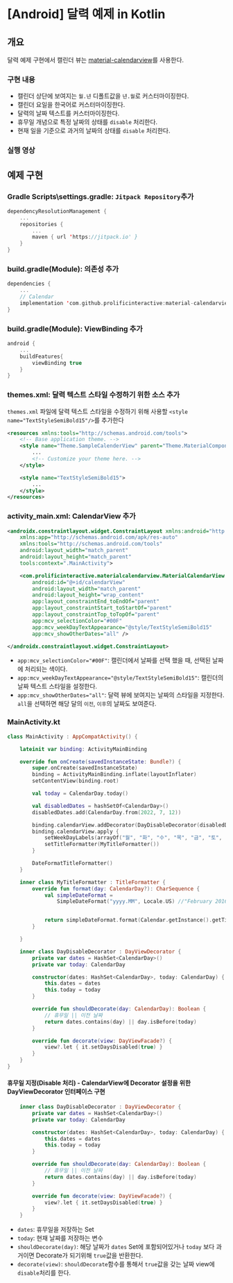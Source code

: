 # [Android] 달력 예제 in Kotlin

## 개요

<p>
  
달력 예제 구현에서 캘린더 뷰는 [material-calendarview](https://github.com/prolificinteractive/material-calendarview)를 사용한다.  
  
</p>

### 구현 내용

- 캘린더 상단에 보여지는 `월.년` 디폴트값을 `년.월`로 커스터마이징한다.
- 캘린더 요일을 한국어로 커스터마이징한다.
- 달력의 날짜 텍스트를 커스터마이징한다.
- 휴무일 개념으로 특정 날짜의 상태를 `disable` 처리한다.
- 현재 일을 기준으로 과거의 날짜의 상태를 `disable` 처리한다.

### 실행 영상

## 예제 구현
### Gradle Scripts\settings.gradle: `Jitpack Repository`추가
``` kotlin
dependencyResolutionManagement {
    ...
    repositories {
        ...
        maven { url 'https://jitpack.io' }
    }
}
```

### build.gradle(Module): 의존성 추가
``` kotlin
dependencies {
    ...
    // Calendar
    implementation 'com.github.prolificinteractive:material-calendarview:2.0.1'
}
```

### build.gradle(Module): ViewBinding 추가
``` kotlin
android {
    ...
    buildFeatures{
        viewBinding true
    }
}
```

### themes.xml: 달력 텍스트 스타일 수정하기 위한 소스 추가
`themes.xml` 파일에 달력 텍스트 스타일을 수정하기 위해 사용할 `<style name="TextStyleSemiBold15"/>`를 추가한다
``` xml
<resources xmlns:tools="http://schemas.android.com/tools">
    <!-- Base application theme. -->
    <style name="Theme.SampleCalenderView" parent="Theme.MaterialComponents.DayNight.DarkActionBar">
        ...
        <!-- Customize your theme here. -->
    </style>

    <style name="TextStyleSemiBold15">
        ...
    </style>
</resources>
```

### activity_main.xml: CalendarView 추가
``` xml
<androidx.constraintlayout.widget.ConstraintLayout xmlns:android="http://schemas.android.com/apk/res/android"
    xmlns:app="http://schemas.android.com/apk/res-auto"
    xmlns:tools="http://schemas.android.com/tools"
    android:layout_width="match_parent"
    android:layout_height="match_parent"
    tools:context=".MainActivity">

    <com.prolificinteractive.materialcalendarview.MaterialCalendarView
        android:id="@+id/calendarView"
        android:layout_width="match_parent"
        android:layout_height="wrap_content"
        app:layout_constraintEnd_toEndOf="parent"
        app:layout_constraintStart_toStartOf="parent"
        app:layout_constraintTop_toTopOf="parent"
        app:mcv_selectionColor="#00F"
        app:mcv_weekDayTextAppearance="@style/TextStyleSemiBold15"
        app:mcv_showOtherDates="all" />

</androidx.constraintlayout.widget.ConstraintLayout>
```

 - `app:mcv_selectionColor="#00F"`: 캘린더에서 날짜를 선택 했을 때, 선택된 날짜에 처리되는 색이다.
 - `app:mcv_weekDayTextAppearance="@style/TextStyleSemiBold15"`: 캘린더의 날짜 텍스트 스타일을 설정한다.
 - `app:mcv_showOtherDates="all"`: 달력 뷰에 보여지는 날짜의 스타일을 지정한다. `all`을 선택하면 해당 달의 `이전`, `이후`의 날짜도 보여준다.

### MainActivity.kt
``` kotlin
class MainActivity : AppCompatActivity() {

    lateinit var binding: ActivityMainBinding

    override fun onCreate(savedInstanceState: Bundle?) {
        super.onCreate(savedInstanceState)
        binding = ActivityMainBinding.inflate(layoutInflater)
        setContentView(binding.root)

        val today = CalendarDay.today()

        val disabledDates = hashSetOf<CalendarDay>()
        disabledDates.add(CalendarDay.from(2022, 7, 12))

        binding.calendarView.addDecorator(DayDisableDecorator(disabledDates, today))
        binding.calendarView.apply {
            setWeekDayLabels(arrayOf("월", "화", "수", "목", "금", "토", "일"))
            setTitleFormatter(MyTitleFormatter())
        }

        DateFormatTitleFormatter()
    }

    inner class MyTitleFormatter : TitleFormatter {
        override fun format(day: CalendarDay?): CharSequence {
            val simpleDateFormat =
                SimpleDateFormat("yyyy.MM", Locale.US) //"February 2016" format


            return simpleDateFormat.format(Calendar.getInstance().getTime())
        }

    }

    inner class DayDisableDecorator : DayViewDecorator {
        private var dates = HashSet<CalendarDay>()
        private var today: CalendarDay

        constructor(dates: HashSet<CalendarDay>, today: CalendarDay) {
            this.dates = dates
            this.today = today
        }

        override fun shouldDecorate(day: CalendarDay): Boolean {
            // 휴무일 || 이전 날짜
            return dates.contains(day) || day.isBefore(today)
        }

        override fun decorate(view: DayViewFacade?) {
            view?.let { it.setDaysDisabled(true) }
        }
    }
}
```

#### 휴무일 지정(Disable 처리) - CalendarView에 Decorator 설정을 위한 DayViewDecorator 인터페이스 구현
``` kotlin
    inner class DayDisableDecorator : DayViewDecorator {
        private var dates = HashSet<CalendarDay>()
        private var today: CalendarDay

        constructor(dates: HashSet<CalendarDay>, today: CalendarDay) {
            this.dates = dates
            this.today = today
        }

        override fun shouldDecorate(day: CalendarDay): Boolean {
            // 휴무일 || 이전 날짜
            return dates.contains(day) || day.isBefore(today)
        }

        override fun decorate(view: DayViewFacade?) {
            view?.let { it.setDaysDisabled(true) }
        }
    }
```

 - `dates`: 휴무일을 저장하는 Set
 - `today`: 현재 날짜를 저장하는 변수
 - `shouldDecorate(day)`: 해당 날짜가 `dates` Set에 포함되어있거나 `today` 보다 과거이면 Decorate가 되기위해 `true`값을 반환한다.
 - `decorate(view)`: `shouldDecorate`함수를 통해서 `true`값을 갖는 날짜 view에 `disable`처리를 한다.



